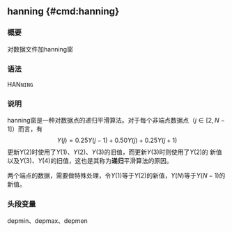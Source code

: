 ## hanning {#cmd:hanning}

### 概要

对数据文件加hanning窗

### 语法

HAN`NING`

### 说明

hanning窗是一种对数据点的递归平滑算法。对于每个非端点数据点（$j\in[2,N-1]$）而言，有
$$Y(j)=0.25Y(j-1)+0.50Y(j)+0.25Y(j+1)$$
更新$Y(2)$时使用了$Y(1)$、$Y(2)$、$Y(3)$的旧值，而更新$Y(3)$时则使用了$Y(2)$的
新值以及$Y(3)$、$Y(4)$的旧值，这也是其称为**递归**平滑算法的原因。

两个端点的数据，需要做特殊处理，令$Y(1)$等于$Y(2)$的新值，$Y(N)$等于$Y(N-1)$的新值。

### 头段变量

depmin、depmax、depmen
